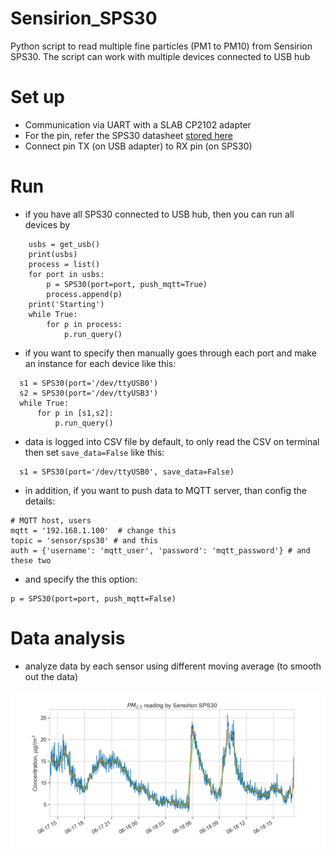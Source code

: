 # Sensirion_SPS30
Python script to read multiple fine particles (PM1 to PM10) from Sensirion SPS30. The script can work with multiple devices connected to USB hub

# Set up
- Communication via UART with a SLAB CP2102 adapter
- For the pin, refer the SPS30 datasheet [stored here](#)
- Connect pin TX (on USB adapter) to RX pin (on SPS30)

# Run
- if you have all SPS30 connected to USB hub, then you can run all devices by 
```
    usbs = get_usb()
    print(usbs)
    process = list()
    for port in usbs:
        p = SPS30(port=port, push_mqtt=True)
        process.append(p)
    print('Starting')
    while True:
        for p in process:
            p.run_query()
```
- if you want to specify then manually goes through each port and make an instance for each device like this:
```
  s1 = SPS30(port='/dev/ttyUSB0')
  s2 = SPS30(port='/dev/ttyUSB3')
  while True:
      for p in [s1,s2]:
          p.run_query()

```

- data is logged into CSV file by default, to only read the CSV on terminal then set `save_data=False` like this:
```
  s1 = SPS30(port='/dev/ttyUSB0', save_data=False)
```
- in addition, if you want to push data to MQTT server, than config the details:
```
# MQTT host, users
mqtt = '192.168.1.100'  # change this
topic = 'sensor/sps30' # and this
auth = {'username': 'mqtt_user', 'password': 'mqtt_password'} # and these two
```
- and specify the this option:
```
p = SPS30(port=port, push_mqtt=False)
```

# Data analysis
- analyze data by each sensor using different moving average (to smooth out the data)
<p>
    <img src="img/pm2.5_sps30.png">
</p>
